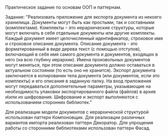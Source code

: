 ﻿Практическое задание по основам ООП и паттернам.

Задание:
"Реализовать приложение для экспорта документа из некоего хранилища. Документы могут быть как простыми, так и составными (комплектами). Комплекты – это иерархические структуры, которые могут включать в себя отдельные документы или другие комплекты. 
Каждый документ имеет целочисленный идентификатор, строковое имя и строковое описание документа. Описание документа - это форматированный в виде дерева текст (с помощью отступов), включающий в себя имя самого документа и документов, входящих в него (на всю глубину иерархии). Имена произвольных документов могут меняться, при этом описание документа должно оставаться в актуальном состоянии (то есть оно не хранится). Экспорт документа заключается в копировании тела документа (или документов, если это комплекты) и его описания в заданную папку. На вход приложения могут передаваться дополнительные параметры, указывающие на необходимость упаковки экспортированного файла (файлов) в архив и\или их шифрования. Шифрование и экспорт выполняются с использованием сторонних библиотек."

Для реализации модели документов с иерархической структурой использован паттерн Компоновщик.
Для реализации различных вариантов импорта реализован паттерн Декоратор.
Для упрощения работы со сторонними библиотеками использован паттерн Фасад.
